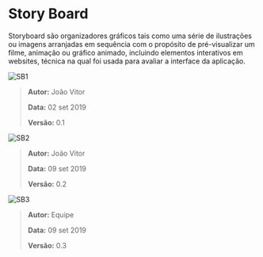 # Story Board

Storyboard são organizadores gráficos tais como uma série de ilustrações ou imagens arranjadas em sequência com o propósito de pré-visualizar um filme, animação ou gráfico animado, incluindo elementos interativos em websites, técnica na qual foi usada para avaliar a interface da aplicação.

![SB1](https://i.imgur.com/EDGwpSy.jpg)

>**Autor:** João Vitor
>
>**Data:**  02 set 2019
>
>**Versão:** 0.1

![SB2](https://i.imgur.com/X7cTDMe.jpg)

>**Autor:** João Vitor
>
>**Data:**  09 set 2019
>
>**Versão:** 0.2

![SB3](https://imgur.com/cZrJLwe.jpg)

>**Autor:** Equipe
>
>**Data:**  09 set 2019
>
>**Versão:** 0.3

